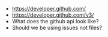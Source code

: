 - https://developer.github.com/
- https://developer.github.com/v3/
- What does the github api look like?
- Should we be using issues not files?
